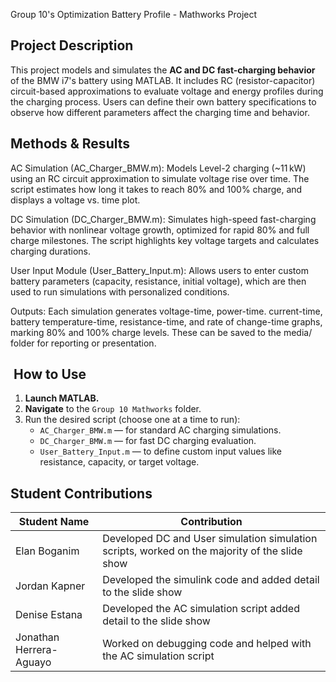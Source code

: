 Group 10's Optimization Battery Profile - Mathworks Project

## Project Description

This project models and simulates the **AC and DC fast-charging behavior** of the BMW i7's battery using MATLAB.
    It includes RC (resistor-capacitor) circuit-based approximations to evaluate voltage and energy profiles during the charging process.
    Users can define their own battery specifications to observe how different parameters affect the charging time and behavior.

## Methods & Results

AC Simulation (AC_Charger_BMW.m): Models Level-2 charging (~11 kW) using an RC circuit approximation to simulate voltage rise over time.
The script estimates how long it takes to reach 80% and 100% charge, and displays a voltage vs. time plot.

DC Simulation (DC_Charger_BMW.m): Simulates high-speed fast-charging behavior with nonlinear voltage growth, optimized for rapid 80% and full charge milestones.
The script highlights key voltage targets and calculates charging durations.

User Input Module (User_Battery_Input.m): Allows users to enter custom battery parameters (capacity, resistance, initial voltage), 
which are then used to run simulations with personalized conditions.

Outputs: Each simulation generates voltage-time, power-time. current-time, battery temperature-time, resistance-time, and rate of change-time graphs, marking 80% and 100% charge levels. 
These can be saved to the media/ folder for reporting or presentation.

## ️ How to Use

1. **Launch MATLAB.**
2. **Navigate** to the `Group 10 Mathworks` folder.
3. Run the desired script (choose one at a time to run):
   - `AC_Charger_BMW.m` — for standard AC charging simulations.
   - `DC_Charger_BMW.m` — for fast DC charging evaluation.
   - `User_Battery_Input.m` — to define custom input values like resistance, capacity, or target voltage.

##  Student Contributions

| Student Name   | Contribution                                                |
|----------------|-------------------------------------------------------------|
| Elan Boganim   | Developed DC and User simulation simulation scripts, worked on the majority of the slide show |
| Jordan Kapner  | Developed the simulink code and added detail to the slide show    |
| Denise Estana  | Developed the AC simulation script added detail to the slide show |
| Jonathan Herrera-Aguayo | Worked on debugging code and helped with the AC simulation script |